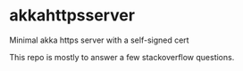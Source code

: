 # akkahttpsserver

Minimal akka https server with a self-signed cert

This repo is mostly to answer a few stackoverflow questions.
